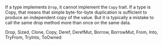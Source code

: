 If a type implements `Drop`, it cannot implement the `Copy` trait. If a type is Copy, that
means that simple byte-for-byte duplication is sufficient to produce an independent
copy of the value. But it is typically a mistake to call the same drop method more than
once on the same data.

Drop, Sized, Clone, Copy, Deref, DerefMut, Borrow, BorrowMut, From, Into, TryFrom, TryInto, ToOwned